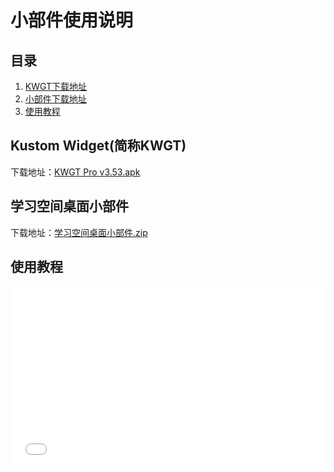 # 小部件使用说明 #

## 目录 ##

1. [KWGT下载地址](#download_kwgt)
2. [小部件下载地址](#download_widget)
3. [使用教程](#intro_vedio)


<a id="download_kwgt"></a>

## Kustom Widget(简称KWGT) ##

下载地址：[KWGT Pro v3.53.apk](https://wwa.lanzous.com/iPxn8ma8ceb)

<a id="download_widget"></a>

## 学习空间桌面小部件 ##

下载地址：[学习空间桌面小部件.zip](https://wwa.lanzous.com/iqN63md8p1e)

<a id="intro_vedio"></a>

## 使用教程 ##

<div style="width: 100%; padding-top: 56.25%; margin-top: -56.25%; position: relative; height: 0px; pointer-events: none;"><iframe src="//player.bilibili.com/player.html?bvid=BV1854y1h7JH&page=1" scrolling="no" border="0" frameborder="no" framespacing="0" allowfullscreen="true" style="position: absolute; height: 100%; width: 100%; pointer-events: auto;"> </iframe></div>

